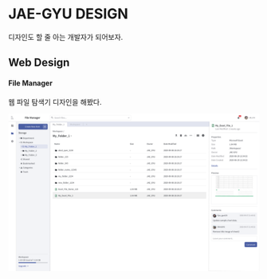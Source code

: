 # JAE-GYU DESIGN
디자인도 할 줄 아는 개발자가 되어보자.

## Web Design

#### File Manager
웹 파일 탐색기 디자인을 해봤다.


![screencapture](./file_manager/_file_manager_property.png)
